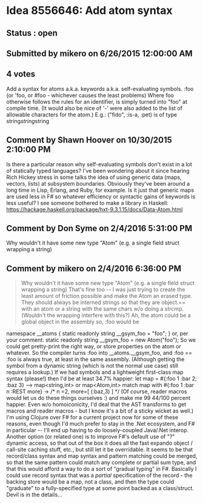 # Idea 8556646: Add atom syntax #

## Status : open

## Submitted by mikero on 6/26/2015 12:00:00 AM

## 4 votes

Add a syntax for atoms a.k.a. keywords a.k.a. self-evaluating symbols.
:foo (or 'foo, or #foo - whichever causes the least problems)
Where foo otherwise follows the rules for an identifier, is simply turned into "foo" at compile time. (It would also be nice of '-' were also added to the list of allowable characters for the atom.)
E.g.:
("fido", :is-a, :pet) is of type string*string*string


## Comment by Shawn Hoover on 10/30/2015 2:10:00 PM

Is there a particular reason why self-evaluating symbols don't exist in a lot of statically typed languages? I've been wondering about it since hearing Rich Hickey stress in some talks the idea of using generic data (maps, vectors, lists) at subsystem boundaries. Obviously they've been around a long time in Lisp, Erlang, and Ruby, for example. Is it just that generic maps are used less in F# so whatever efficiency or syntactic gains of keywords is less useful?
I see someone bothered to make a library in Haskell: https://hackage.haskell.org/package/hxt-9.3.1.15/docs/Data-Atom.html

## Comment by Don Syme on 2/4/2016 5:31:00 PM

Why wouldn't it have some new type "Atom" (e.g. a single field struct wrapping a string)

## Comment by mikero on 2/4/2016 6:36:00 PM

>Why wouldn't it have some new type "Atom" (e.g. a single field struct wrapping a string)
That's fine too -- I was just trying to create the least amount of friction possible and make the Atom an erased type.
They should always be interned strings so that they are object.== with an atom or a string with the same chars w/o doing a strcmp. (Wouldn't the wrapping interfere with this?)
Ah, the atom could be a global object in the assembly so, :foo would be

namespace __atoms {
static readonly string __gsym_foo = "foo";
}
or, per your comment:
static readonly string __gsym_foo = new Atom("foo");
So we could get pretty-print the right way, or store properties on the atom or whatever.
So the compiler turns :foo into __atoms.__gsym_foo, and :foo == :foo is always true, at least in the same assembly. (Although getting the symbol from a dynamic string (which is not the normal use case) still requires a lookup.)
If we had symbols and a lightweight first-class map syntax (please!) then I'd be at least 34.7% happier:
let map = #{:foo 1 :bar 2; :baz 3} --> map<string,int> or map<Atom,int>
match map with #{:foo 1 :bar n :REST more} -> /* n =2, more=[ (:baz,3) ] */
(Of course, reader macros would let us do these things ourselves :) and make me 99 44/100 percent happier. Even w/o homoiconicity, I'd deal that the AST transforms to get macros and reader macros - but I know it's a bit of a sticky wicket as well.)
I'm using Clojure over F# for a current project now for some of these reasons, even though I'd much prefer to stay in the .Net ecosystem, and F# in particular -- I'll end up having to do loosely-coupled Java/.Net interop.
Another option (or related one) is to improve F#'s default use of "?" dynamic access, so that out of the box it does all the fast expando object / call-site caching stuff, etc., but still let it be overridable.
It seems to be that record/class syntax and map syntax and pattern matching could be merged, so that the same pattern could match any complete or partial sum type, and that this would afford a way to do a sort of "gradual typing" in F#. Basically I could use record syntax that was a *partial* specification of the record - the backing store would be a map, not a class, and then the type could "graduate" to a fully-specified type at some point backed as a class/struct. Devil is in the details...
